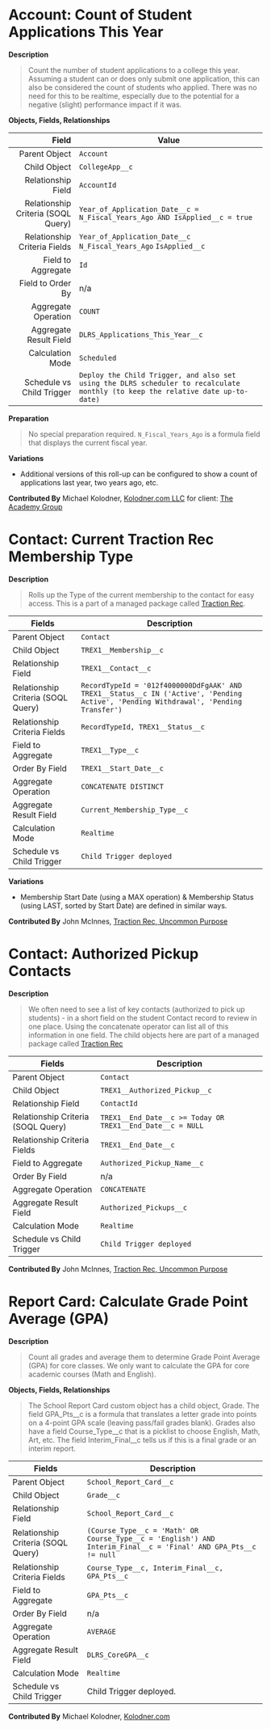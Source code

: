 # Account: Count of Student Applications This Year

**Description**

> Count the number of student applications to a college this year. Assuming a student can or does only submit one application, this can also be considered the count of students who applied.  There was no need for this to be realtime, especially due to the potential for a negative (slight) performance impact if it was.

**Objects, Fields, Relationships**

| Field | Value |
| -------: | -------- |
| Parent Object | `Account` |
| Child Object | `CollegeApp__c` |
| Relationship Field | `AccountId` |
| Relationship Criteria (SOQL Query) | `Year_of_Application_Date__c = N_Fiscal_Years_Ago AND IsApplied__c = true` |
| Relationship Criteria Fields | `Year_of_Application_Date__c` `N_Fiscal_Years_Ago` `IsApplied__c` |
| Field to Aggregate | `Id` |
| Field to Order By | n/a |
| Aggregate Operation | `COUNT` |
| Aggregate Result Field | `DLRS_Applications_This_Year__c` |
| Calculation Mode | `Scheduled` |
| Schedule vs Child Trigger |  `Deploy the Child Trigger, and also set using the DLRS scheduler to recalculate monthly (to keep the relative date up-to-date)` |

**Preparation**

> No special preparation required.  `N_Fiscal_Years_Ago` is a formula field that displays the current fiscal year.

**Variations**

- Additional versions of this roll-up can be configured to show a count of applications last year, two years ago, etc.

**Contributed By** Michael Kolodner, [Kolodner.com LLC](https://kolodner.com/) for client: [The Academy Group](https://theacademygroup.com/)

# Contact: Current Traction Rec Membership Type

 **Description**

> Rolls up the Type of the current membership to the contact for easy access.  This is a part of a managed package called [Traction Rec](https://appexchange.salesforce.com/listingDetail?listingId=a0N3A00000FYE1kUAH&msclkid=5bfeec30cbe311ec88624bc25754db7d).

| Fields | Description |
| ------- | -------- |
| Parent Object | `Contact` |
| Child Object | `TREX1__Membership__c` |
| Relationship Field |`TREX1__Contact__c` |
| Relationship Criteria (SOQL Query) |`RecordTypeId = '012f4000000DdFgAAK' AND TREX1__Status__c IN ('Active', 'Pending Active', 'Pending Withdrawal', 'Pending Transfer')` |
| Relationship Criteria Fields | `RecordTypeId, TREX1__Status__c` |
| Field to Aggregate |`TREX1__Type__c` |
| Order By Field | `TREX1__Start_Date__c` |
| Aggregate Operation | `CONCATENATE DISTINCT` |
| Aggregate Result Field |  `Current_Membership_Type__c` |
| Calculation Mode | `Realtime`
| Schedule vs Child Trigger | `Child Trigger deployed`

**Variations**

- Membership Start Date (using a MAX operation) & Membership Status (using LAST, sorted by Start Date) are defined in similar ways.  

**Contributed By**
John McInnes, [Traction Rec, Uncommon Purpose](http://www.uncommonpurpose.com)

# Contact: Authorized Pickup Contacts

**Description**

> We often need to see a list of key contacts (authorized to pick up students) - in a short field on the student Contact record to review in one place.  Using the concatenate operator can list all of this information in one field.  The child objects here are part of a managed package called [Traction Rec](https://appexchange.salesforce.com/listingDetail?listingId=a0N3A00000FYE1kUAH&msclkid=5bfeec30cbe311ec88624bc25754db7d)

| Fields | Description |
| ------- | -------- |
| Parent Object | `Contact` |
| Child Object | `TREX1__Authorized_Pickup__c` |
| Relationship Field |`ContactId` |
| Relationship Criteria (SOQL Query) |`TREX1__End_Date__c >= Today OR TREX1__End_Date__c = NULL` |
| Relationship Criteria Fields | `TREX1__End_Date__c` |
| Field to Aggregate |`Authorized_Pickup_Name__c` |
| Order By Field | n/a |
| Aggregate Operation | `CONCATENATE` |
| Aggregate Result Field |  `Authorized_Pickups__c` |
| Calculation Mode | `Realtime`
| Schedule vs Child Trigger | `Child Trigger deployed`

**Contributed By**
John McInnes, [Traction Rec, Uncommon Purpose](http://www.uncommonpurpose.com)

# Report Card: Calculate Grade Point Average (GPA) 

**Description** 

> Count all grades and average them to determine Grade Point Average (GPA) for core classes. We only want to calculate the GPA for core academic courses (Math and English). 

**Objects, Fields, Relationships**

> The School Report Card custom object has a child object, Grade. The field GPA_Pts__c is a formula that translates a letter grade into points on a 4-point GPA scale (leaving pass/fail grades blank). Grades also have a field Course_Type__c that is a picklist to choose English, Math, Art, etc. The field Interim_Final__c tells us if this is a final grade or an interim report.

| Fields | Description |
| ------- | -------- |
| Parent Object | `School_Report_Card__c` |
| Child Object | `Grade__c` |
| Relationship Field |`School_Report_Card__c` |
| Relationship Criteria (SOQL Query) |`(Course_Type__c = 'Math' OR Course_Type__c = 'English') AND Interim_Final__c = 'Final' AND GPA_Pts__c != null` |
| Relationship Criteria Fields | `Course_Type__c, Interim_Final__c, GPA_Pts__c ` |
| Field to Aggregate |`GPA_Pts__c` |
| Order By Field | n/a |
| Aggregate Operation | `AVERAGE` |
| Aggregate Result Field |  `DLRS_CoreGPA__c` |
| Calculation Mode | `Realtime`
| Schedule vs Child Trigger | Child Trigger deployed.

**Contributed By**
Michael Kolodner, [Kolodner.com](https://kolodner.com/)

<!-- Edited by Jillian Nii 5/5/22 -->


